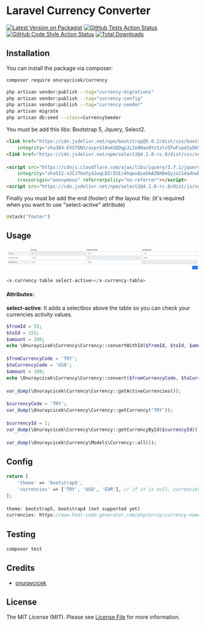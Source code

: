 # Laravel Currency Converter

[![Latest Version on Packagist](https://img.shields.io/packagist/v/onuraycicek/currency.svg?style=flat-square)](https://packagist.org/packages/onuraycicek/currency)
[![GitHub Tests Action Status](https://img.shields.io/github/actions/workflow/status/onuraycicek/currency/run-tests.yml?branch=main&label=tests&style=flat-square)](https://github.com/onuraycicek/currency/actions?query=workflow%3Arun-tests+branch%3Amain)
[![GitHub Code Style Action Status](https://img.shields.io/github/actions/workflow/status/onuraycicek/currency/fix-php-code-style-issues.yml?branch=main&label=code%20style&style=flat-square)](https://github.com/onuraycicek/currency/actions?query=workflow%3A"Fix+PHP+code+style+issues"+branch%3Amain)
[![Total Downloads](https://img.shields.io/packagist/dt/onuraycicek/currency.svg?style=flat-square)](https://packagist.org/packages/onuraycicek/currency)

## Installation

You can install the package via composer:

```bash
composer require onuraycicek/currency
```

```bash
php artisan vendor:publish --tag="currency-migrations"
php artisan vendor:publish --tag="currency-config"
php artisan vendor:publish --tag="currency-seeder"
php artisan migrate
php artisan db:seed --class=CurrencySeeder
```

You must be add this libs: Bootstrap 5, Jquery, Select2.

```html
<link href="https://cdn.jsdelivr.net/npm/bootstrap@5.0.2/dist/css/bootstrap.min.css" rel="stylesheet"
    integrity="sha384-EVSTQN3/azprG1Anm3QDgpJLIm9Nao0Yz1ztcQTwFspd3yD65VohhpuuCOmLASjC" crossorigin="anonymous">
<link href="https://cdn.jsdelivr.net/npm/select2@4.1.0-rc.0/dist/css/select2.min.css" rel="stylesheet" />

<script src="https://cdnjs.cloudflare.com/ajax/libs/jquery/3.7.1/jquery.min.js"
    integrity="sha512-v2CJ7UaYy4JwqLDIrZUI/4hqeoQieOmAZNXBeQyjo21dadnwR+8ZaIJVT8EE2iyI61OV8e6M8PP2/4hpQINQ/g=="
    crossorigin="anonymous" referrerpolicy="no-referrer"></script>
<script src="https://cdn.jsdelivr.net/npm/select2@4.1.0-rc.0/dist/js/select2.min.js"></script>
```

Finally you must be add the end (footer) of the layout file: (it's required when you want to use "select-active" attribute)
```php
@stack("footer")
```

## Usage

![Alt text](assets/preview.jpg)

```php
<x-currency-table select-active></x-currency-table>
```

#### **Attributes:**

__select-active__: It adds a selectbox above the table so you can check your currencies activity values.

```php
$fromId = 53;
$toId = 155;
$amount = 100;
echo \Onuraycicek\Currency\Currency::convertWithId($fromId, $toId, $amount);

$fromCurrencyCode = 'TRY';
$toCurrencyCode = 'USD';
$amount = 100;
echo \Onuraycicek\Currency\Currency::convert($fromCurrencyCode, $toCurrencyCode, $amount);

var_dump(\Onuraycicek\Currency\Currency::getActiveCurrencies());

$currencyCode = 'TRY';
var_dump(\Onuraycicek\Currency\Currency::getCurrency('TRY'));

$currencyId = 1;
var_dump(\Onuraycicek\Currency\Currency::getCurrencyById($currencyId));

var_dump(\Onuraycicek\Currency\Models\Currency::all());
```

## Config

```php
return [
    'theme' => 'bootstrap5',
    'currencies' => ['TRY', 'USD', 'EUR'], // if it is null, currencies with status 1 will be shown. -> ('currencies' => null)
];

theme: bootstrap5, bootstrap4 (not supported yet)
currencies: https://www.html-code-generator.com/php/array/currency-names
```


## Testing

```bash
composer test
```

## Credits

-   [onuraycicek](https://github.com/onuraycicek)

## License

The MIT License (MIT). Please see [License File](LICENSE.md) for more information.
